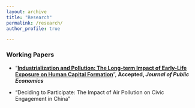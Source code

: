 ```yaml
---
layout: archive
title: "Research"
permalink: /research/
author_profile: true

---
```



### Working Papers

* “[**Industrialization and Pollution: The Long-term Impact of Early-Life Exposure on Human Capital Formation**](../files/IndustrialPollution_Manuscript.pdf)”, **Accepted, *Journal of Public Economics*** 

* “Deciding to Participate: The Impact of Air Pollution on Civic Engagement in China”





